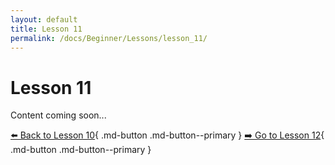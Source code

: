 ```yaml
---
layout: default
title: Lesson 11
permalink: /docs/Beginner/Lessons/lesson_11/
---
```


# Lesson 11

Content coming soon...

[⬅️ Back to Lesson 10](lesson_10.md){ .md-button .md-button--primary }  [➡️ Go to Lesson 12](lesson_12.md){ .md-button .md-button--primary }
